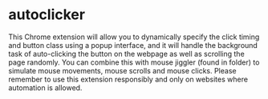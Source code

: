 # autoclicker
This Chrome extension will allow you to dynamically specify the click timing and button class using a popup interface, and it will handle the background task of auto-clicking the button on the webpage as well as scrolling the page randomly. You can combine this with mouse jiggler (found in folder) to simulate mouse movements, mouse scrolls and mouse clicks. 
Please remember to use this extension responsibly and only on websites where automation is allowed.
